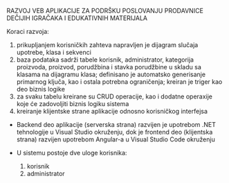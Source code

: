 RAZVOJ VEB APLIKACIJE ZA PODRŠKU POSLOVANJU PRODAVNICE DEČIJIH IGRAČAKA I EDUKATIVNIH MATERIJALA

Koraci razvoja:
1. prikupljanjem korisničkih zahteva napravljen je dijagram slučaja upotrebe, klasa i sekvenci
2. baza podataka sadrži tabele korisnik, administrator, kategorija proizvoda, proizvod, porudžbina i stavka porudžbine u skladu sa klasama na dijagramu klasa; definisano je automatsko generisanje primarnog ključa, kao i ostala potrebna ograničenja; kreiran je triger kao deo biznis logike
3. za svaku tabelu kreirane su CRUD operacije, kao i dodatne operaxije koje će zadovoljiti biznis logiku sistema
4. kreiranje klijentske strane aplikacije odnosno korisničkog interfejsa

* Backend deo aplikacije (serverska strana) razvijen je upotrebom .NET tehnologije u Visual Studio okruženju, dok je frontend deo (klijentska strana) razvijen upotrebom Angular-a u Visual Studio Code okruženju

* U sistemu postoje dve uloge korisnika:
  1. korisnik
  2. administrator

